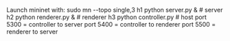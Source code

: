 Launch mininet with:
sudo mn --topo single,3
h1 python server.py & # server
h2 python renderer.py & # renderer
h3 python controller.py # host
port 5300 = controller to server
port 5400 = controller to renderer
port 5500 = renderer to server